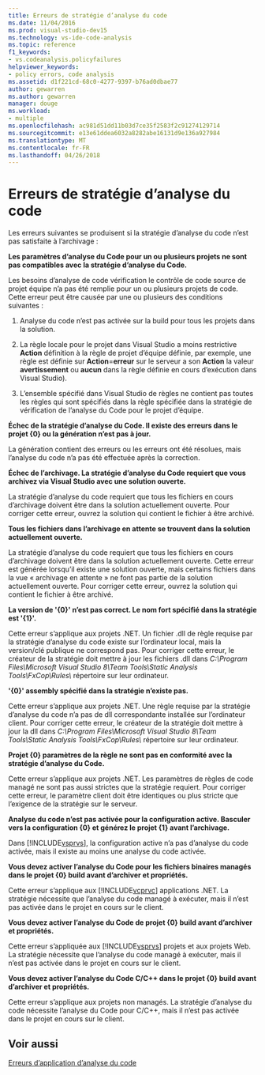 ```yaml
---
title: Erreurs de stratégie d’analyse du code
ms.date: 11/04/2016
ms.prod: visual-studio-dev15
ms.technology: vs-ide-code-analysis
ms.topic: reference
f1_keywords:
- vs.codeanalysis.policyfailures
helpviewer_keywords:
- policy errors, code analysis
ms.assetid: d1f221cd-68c0-4277-9397-b76ad0dbae77
author: gewarren
ms.author: gewarren
manager: douge
ms.workload:
- multiple
ms.openlocfilehash: ac981d51dd11b03d7ce35f2583f2c91274129714
ms.sourcegitcommit: e13e61ddea6032a8282abe16131d9e136a927984
ms.translationtype: MT
ms.contentlocale: fr-FR
ms.lasthandoff: 04/26/2018
---
```

# <a name="code-analysis-policy-errors"></a>Erreurs de stratégie d’analyse du code
Les erreurs suivantes se produisent si la stratégie d’analyse du code n’est pas satisfaite à l’archivage :

 **Les paramètres d’analyse du Code pour un ou plusieurs projets ne sont pas compatibles avec la stratégie d’analyse du Code.**

 Les besoins d’analyse de code vérification le contrôle de code source de projet équipe n’a pas été remplie pour un ou plusieurs projets de code. Cette erreur peut être causée par une ou plusieurs des conditions suivantes :

1.  Analyse du code n’est pas activée sur la build pour tous les projets dans la solution.

2.  La règle locale pour le projet dans Visual Studio a moins restrictive **Action** définition à la règle de projet d’équipe définie, par exemple, une règle est définie sur **Action**=**erreur**  sur le serveur a son **Action** la valeur **avertissement** ou **aucun** dans la règle définie en cours d’exécution dans Visual Studio).

3.  L’ensemble spécifié dans Visual Studio de règles ne contient pas toutes les règles qui sont spécifiés dans la règle spécifiée dans la stratégie de vérification de l’analyse du Code pour le projet d’équipe.

 **Échec de la stratégie d’analyse du Code. Il existe des erreurs dans le projet {0} ou la génération n’est pas à jour.**

 La génération contient des erreurs ou les erreurs ont été résolues, mais l’analyse du code n’a pas été effectuée après la correction.

 **Échec de l’archivage. La stratégie d’analyse du Code requiert que vous archivez via Visual Studio avec une solution ouverte.**

 La stratégie d’analyse du code requiert que tous les fichiers en cours d’archivage doivent être dans la solution actuellement ouverte. Pour corriger cette erreur, ouvrez la solution qui contient le fichier à être archivé.

 **Tous les fichiers dans l’archivage en attente se trouvent dans la solution actuellement ouverte.**

 La stratégie d’analyse du code requiert que tous les fichiers en cours d’archivage doivent être dans la solution actuellement ouverte. Cette erreur est générée lorsqu’il existe une solution ouverte, mais certains fichiers dans la vue « archivage en attente » ne font pas partie de la solution actuellement ouverte. Pour corriger cette erreur, ouvrez la solution qui contient le fichier à être archivé.

 **La version de '{0}' n’est pas correct. Le nom fort spécifié dans la stratégie est '{1}'.**

 Cette erreur s’applique aux projets .NET. Un fichier .dll de règle requise par la stratégie d’analyse du code existe sur l’ordinateur local, mais la version/clé publique ne correspond pas. Pour corriger cette erreur, le créateur de la stratégie doit mettre à jour les fichiers .dll dans *C:\Program Files\Microsoft Visual Studio 8\Team Tools\Static Analysis Tools\FxCop\Rules\\*  répertoire sur leur ordinateur.

 **'{0}' assembly spécifié dans la stratégie n’existe pas.**

 Cette erreur s’applique aux projets .NET. Une règle requise par la stratégie d’analyse du code n’a pas de dll correspondante installée sur l’ordinateur client. Pour corriger cette erreur, le créateur de la stratégie doit mettre à jour la dll dans *C:\Program Files\Microsoft Visual Studio 8\Team Tools\Static Analysis Tools\FxCop\Rules\\*  répertoire sur leur ordinateur.

 **Projet {0} paramètres de la règle ne sont pas en conformité avec la stratégie d’analyse du Code.**

 Cette erreur s’applique aux projets .NET. Les paramètres de règles de code managé ne sont pas aussi strictes que la stratégie requiert. Pour corriger cette erreur, le paramètre client doit être identiques ou plus stricte que l’exigence de la stratégie sur le serveur.

 **Analyse du code n’est pas activée pour la configuration active. Basculer vers la configuration {0} et générez le projet {1} avant l’archivage.**

 Dans [!INCLUDE[vsprvs](../code-quality/includes/vsprvs_md.md)], la configuration active n’a pas d’analyse du code activée, mais il existe au moins une analyse du code activée.

 **Vous devez activer l’analyse du Code pour les fichiers binaires managés dans le projet {0} build avant d’archiver et propriétés.**

 Cette erreur s’applique aux [!INCLUDE[vcprvc](../code-quality/includes/vcprvc_md.md)] applications .NET. La stratégie nécessite que l’analyse du code managé à exécuter, mais il n’est pas activée dans le projet en cours sur le client.

 **Vous devez activer l’analyse du Code de projet {0} build avant d’archiver et propriétés.**

 Cette erreur s’appliquée aux [!INCLUDE[vsprvs](../code-quality/includes/vsprvs_md.md)] projets et aux projets Web. La stratégie nécessite que l’analyse du code managé à exécuter, mais il n’est pas activée dans le projet en cours sur le client.

 **Vous devez activer l’analyse du Code C/C++ dans le projet {0} build avant d’archiver et propriétés.**

 Cette erreur s’applique aux projets non managés. La stratégie d’analyse du code nécessite l’analyse du Code pour C/C++, mais il n’est pas activée dans le projet en cours sur le client.

## <a name="see-also"></a>Voir aussi
 [Erreurs d’application d’analyse du code](../code-quality/code-analysis-application-errors.md)